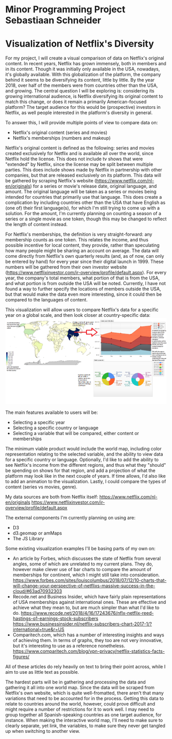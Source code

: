 # Minor Programming Project Sebastiaan Schneider
# Visualization of Netflix's Diversity

For my project, I will create a visual comparison of data on Netflix's original content. In recent years, Netflix has grown immensely, both in members and in its content. Though it was initially only available in the USA, nowadays, it's globally available.
With this globalization of the platform, the company behind it seems to be diversifying its content, little by little. By the year 2018, over half of the members were from countries other than the USA, and growing.
The central question I will be exploring is: considering its growing international audience, is Netflix diversifying its original content to match this change, or does it remain a primarily American-focused platform?
The target audience for this would be (prospective) investors in Netflix, as well people interested in the platform's diversity in general.

To answer this, I will provide multiple points of view to compare data on:
  - Netflix's original content (series and movies)
  - Netflix's memberships (numbers and makeup)

Netflix's original content is defined as the following: series and movies created exclusively for Netflix and is available all over the world, since Netflix hold the license. This does not include tv shows that were "extended" by Netflix, since the license may be split between multiple parties. This does include shows made by Netflix in partnership with other companies, but that are released exclusively on its platform.
This data will be gathered by scraping Netflix's website (https://www.netflix.com/nl-en/originals) for a series or movie's release date, original language, and amount. The original language will be taken as a series or movies being intended for countries that primarily use that language. This does create a complication by including countries other than the USA that have English as (one of) their first language(s), for which I'm still trying to come up with a solution. For the amount, I'm currently planning on counting a season of a series or a single movie as one token, though this may be changed to reflect the length of content instead.

For Netflix's memberships, the definition is very straight-forward: any membership counts as one token. This relates the income, and thus possible incentive for local content, they provide, rather than speculating how many people might be sharing an account on average.
The data will come directly from Netflix's own quarterly results (and, as of now, can only be entered by hand) for every year since their digital launch in 1999. These numbers will be gathered from their own investor website (https://www.netflixinvestor.com/ir-overview/profile/default.aspx). For every year, the company's total members, what portion of that is from the USA, and what portion is from outside the USA will be noted. Currently, I have not found a way to further specify the locations of members outside the USA, but that would make the data even more interesting, since it could then be compared to the languages of content.

This visualization will allow users to compare Netflix's data for a specific year on a global scale, and then look closer at country-specific data:
![](doc/visualization.png)

The main features available to users will be:
  - Selecting a specific year
  - Selecting a specific country or language
  - Selecting a variable that will be compared, either content or memberships

The minimum viable product would include the world map, including color representation relating to the selected variable, and the ability to view data for a specific country or language.
Optionally, I'd like to add the ability to see Netflix's income from the different regions, and thus what they "should" be spending on shows for that region, and add a projection of what the platform may look like in the next couple of years. If time allows, I'd also like to add an animation to the visualization. Lastly, I could compare the types of content (series vs movies, genre).

My data sources are both from Netflix itself:
https://www.netflix.com/nl-en/originals
https://www.netflixinvestor.com/ir-overview/profile/default.aspx

The external components I'm currently planning on using are:
  - D3
  - d3.geomap or amMaps
  - The JS Library

Some existing visualization examples I'll be basing parts of my own on:
- An article by Forbes, which discusses the state of Netflix from several angles, some of which are unrelated to my current plans. They do, however make clever use of bar charts to compare the amount of memberships for continent, which I might still take into consideration. https://www.forbes.com/sites/louiscolumbus/2018/07/12/10-charts-that-will-change-your-perspective-of-netflixs-massive-success-in-the-cloud/#63ad70932303
- Recode.net and Business Insider, which have fairly plain representations of USA memberships against international ones. These are effective and achieve what they mean to, but are much simpler than what I'd like to do. https://www.recode.net/2018/4/16/17243676/nflx-netflix-reed-hastings-q1-earnings-stock-subscribers https://www.businessinsider.nl/netflix-subscribers-chart-2017-1/?international=true&r=US
- Comparitech.com, which has a number of interesting insights and ways of achieving them. In terms of graphs, they too are not very innovative, but it's interesting to use as a reference nonetheless. https://www.comparitech.com/blog/vpn-privacy/netflix-statistics-facts-figures/

All of these articles do rely heavily on text to bring their point across, while I aim to use as little text as possible.

The hardest parts will be in gathering and processing the data and gathering it all into one world map. Since the data will be scraped from Netflix's own website, which is quite well-fromatted, there aren't that many variations that need to be accounted for in the process. Getting this data to relate to countries around the world, however, could prove difficult and might require a number of restrictions for it to work well. I may need to group together all Spanish-speaking countries as one target audience, for instance. When making the interactive world map, I'll need to make sure to clearly separate, yet link, the variables, to make sure they never get tangled up when switching to another view.
